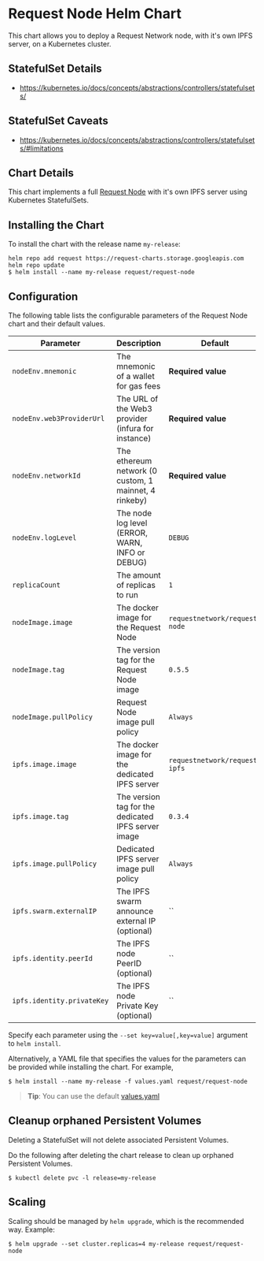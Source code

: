 # Request Node Helm Chart

This chart allows you to deploy a Request Network node, with it's own IPFS server, on a Kubernetes cluster.

## StatefulSet Details

- https://kubernetes.io/docs/concepts/abstractions/controllers/statefulsets/

## StatefulSet Caveats

- https://kubernetes.io/docs/concepts/abstractions/controllers/statefulsets/#limitations

## Chart Details

This chart implements a full [Request Node](https://github.com/RequestNetwork/requestNetwork/tree/development/packages/request-node) with it's own IPFS server using Kubernetes StatefulSets.

## Installing the Chart

To install the chart with the release name `my-release`:

```console
helm repo add request https://request-charts.storage.googleapis.com
helm repo update
$ helm install --name my-release request/request-node
```

## Configuration

The following table lists the configurable parameters of the Request Node chart and their default values.

| Parameter                  | Description                                           | Default                       |
| -------------------------- | ----------------------------------------------------- | ----------------------------- |
| `nodeEnv.mnemonic`         | The mnemonic of a wallet for gas fees                 | **Required value**            |
| `nodeEnv.web3ProviderUrl`  | The URL of the Web3 provider (infura for instance)    | **Required value**            |
| `nodeEnv.networkId`        | The ethereum network (0 custom, 1 mainnet, 4 rinkeby) | **Required value**            |
| `nodeEnv.logLevel`         | The node log level (ERROR, WARN, INFO or DEBUG)       | `DEBUG`                       |
| `replicaCount`             | The amount of replicas to run                         | `1`                           |
| `nodeImage.image`          | The docker image for the Request Node                 | `requestnetwork/request-node` |
| `nodeImage.tag`            | The version tag for the Request Node image            | `0.5.5`                       |
| `nodeImage.pullPolicy`     | Request Node image pull policy                        | `Always`                      |
| `ipfs.image.image`         | The docker image for the dedicated IPFS server        | `requestnetwork/request-ipfs` |
| `ipfs.image.tag`           | The version tag for the dedicated IPFS server image   | `0.3.4`                       |
| `ipfs.image.pullPolicy`    | Dedicated IPFS server image pull policy               | `Always`                      |
| `ipfs.swarm.externalIP`    | The IPFS swarm announce external IP (optional)        | ``                            |
| `ipfs.identity.peerId`     | The IPFS node PeerID (optional)                       | ``                            |
| `ipfs.identity.privateKey` | The IPFS node Private Key (optional)                  | ``                            |

Specify each parameter using the `--set key=value[,key=value]` argument to `helm install`.

Alternatively, a YAML file that specifies the values for the parameters can be provided while installing the chart. For example,

```console
$ helm install --name my-release -f values.yaml request/request-node
```

> **Tip**: You can use the default [values.yaml](values.yaml)

## Cleanup orphaned Persistent Volumes

Deleting a StatefulSet will not delete associated Persistent Volumes.

Do the following after deleting the chart release to clean up orphaned Persistent Volumes.

```console
$ kubectl delete pvc -l release=my-release
```

## Scaling

Scaling should be managed by `helm upgrade`, which is the recommended way. Example:

```
$ helm upgrade --set cluster.replicas=4 my-release request/request-node
```
